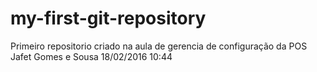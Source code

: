 # my-first-git-repository
Primeiro repositorio criado na aula de gerencia de configuração da POS
Jafet Gomes e Sousa
18/02/2016 10:44